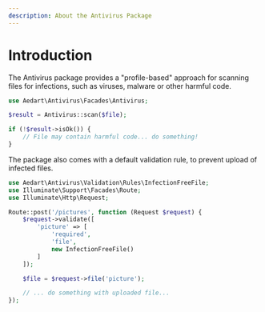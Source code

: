 ```yaml
---
description: About the Antivirus Package
---
```


# Introduction

The Antivirus package provides a "profile-based" approach for scanning files for infections, such as viruses, malware or other harmful code.

```php
use Aedart\Antivirus\Facades\Antivirus;

$result = Antivirus::scan($file);

if (!$result->isOk()) {
    // File may contain harmful code... do something!
}
```

The package also comes with a default validation rule, to prevent upload of infected files.

```php
use Aedart\Antivirus\Validation\Rules\InfectionFreeFile;
use Illuminate\Support\Facades\Route;
use Illuminate\Http\Request;

Route::post('/pictures', function (Request $request) {
    $request->validate([
        'picture' => [
            'required',
            'file',
            new InfectionFreeFile()
        ]
    ]);

    $file = $request->file('picture');

    // ... do something with uploaded file...
});
```